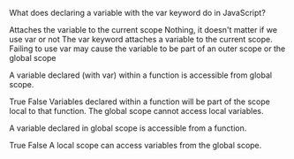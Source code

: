 <quiz>
  <question>
    <p>What does declaring a variable with the var keyword do in JavaScript?</p>
    <answer correct>Attaches the variable to the current scope</answer>
    <answer>Nothing, it doesn't matter if we use var or not</answer>
    <explanation>The var keyword attaches a variable to the current scope. Failing to use var may cause the variable to be part of an outer scope or the global scope</explanation>
  </question>
</quiz>

<quiz>
  <question>
    <p>A variable declared (with var) within a function is accessible from global scope.</p>
    <answer>True</answer>
    <answer correct>False</answer>
    <explanation>Variables declared within a function will be part of the scope local to that function. The global scope cannot access local variables.</explanation>
  </question>
</quiz>

<quiz>
  <question>
    <p>A variable declared in global scope is accessible from a function.</p>
    <answer correct>True</answer>
    <answer>False</answer>
    <explanation>A local scope can access variables from the global scope.</explanation>
  </question>
</quiz>
